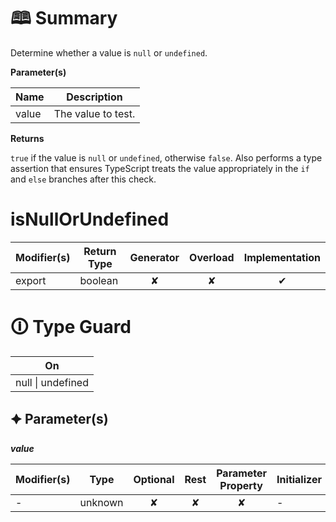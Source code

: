 # &#128366; Summary

Determine whether a value is `null` or `undefined`.

**Parameter(s)**

| Name  | Description         |
| ----- | ------------------- |
| value |  The value to test. |

**Returns**

`true` if the value is `null` or `undefined`, otherwise `false`.
Also performs a type assertion that ensures TypeScript treats the value appropriately in the `if` and `else` branches after this check.

# isNullOrUndefined

| Modifier(s)                            | Return Type                    | Generator                        | Overload                         | Implementation                        |
|----------------------------------------|--------------------------------|:--------------------------------:|:--------------------------------:|:-------------------------------------:|
| export | boolean | ✘ | ✘  | ✔ |

# &#128712; Type Guard

| On                             |
|--------------------------------|
| null &#124; undefined |

## &#128966; Parameter(s)

_**value**_

| Modifier(s)                              | Type                        | Optional                           | Rest                          | Parameter Property                          | Initializer                       |
|------------------------------------------|-----------------------------|:----------------------------------:|:-----------------------------:|:-------------------------------------------:|-----------------------------------|
| - | unknown | ✘  | ✘ | ✘ | - |